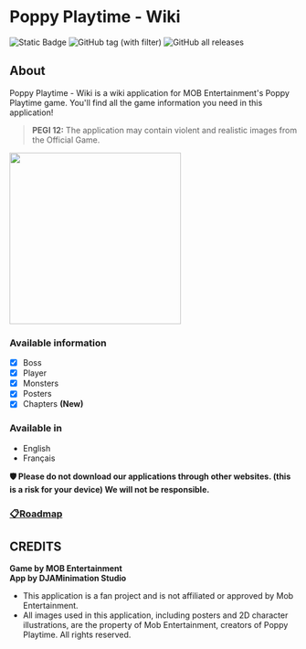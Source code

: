 # Poppy Playtime - Wiki  
![Static Badge](https://img.shields.io/badge/Status-BETA-7e49b8?style=flat-square)
![GitHub tag (with filter)](https://img.shields.io/github/v/tag/GabrielDja/PoppyPlaytime-Wiki_App?style=flat-square&label=Latest%20Version&color=177c66)
![GitHub all releases](https://img.shields.io/github/downloads/GabrielDja/PoppyPlaytime-Wiki_App/total?style=flat-square&label=Downloads)

## About
Poppy Playtime - Wiki is a wiki application for MOB Entertainment's Poppy Playtime game. You'll find all the game information you need in this application!

> **PEGI 12:** The application may contain violent and realistic images from the Official Game.

<img src="https://static.wixstatic.com/media/31958c_b20b01db4d054ea0bc405e5cd354ea95~mv2.png" width="300" height="auto">

### Available information
- [x] Boss
- [x] Player
- [x] Monsters
- [x] Posters
- [x] Chapters **(New)**

### Available in
- English
- Français

**🛡️ Please do not download our applications through other websites. (this is a risk for your device) We will not be responsible.**

### [📋Roadmap](https://trello.com/b/dY6ssbjm)

## CREDITS
**Game by MOB Entertainment**  
**App by DJAMinimation Studio**

- This application is a fan project and is not affiliated or approved by Mob Entertainment.
- All images used in this application, including posters and 2D character illustrations, are the property of Mob Entertainment, creators of Poppy Playtime. All rights reserved.
